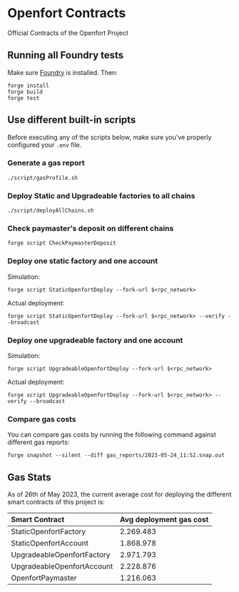 # Openfort Contracts
Official Contracts of the Openfort Project

## Running all Foundry tests

Make sure [Foundry](https://github.com/foundry-rs/foundry) is installed. Then:

```
forge install
forge build
forge test
```


## Use different built-in scripts

Before executing any of the scripts below, make sure you've properly configured your `.env` file.

### Generate a gas report

```
./script/gasProfile.sh
```

### Deploy Static and Upgradeable factories to all chains

```
./script/deployAllChains.sh
```

### Check paymaster's deposit on different chains

```
forge script CheckPaymasterDeposit
```

### Deploy one static factory and one account

Simulation:

```
forge script StaticOpenfortDeploy --fork-url $<rpc_network>
```

Actual deployment:

```
forge script StaticOpenfortDeploy --fork-url $<rpc_network> --verify --broadcast
```

### Deploy one upgradeable factory and one account

Simulation:

```
forge script UpgradeableOpenfortDeploy --fork-url $<rpc_network>
```

Actual deployment:
```
forge script UpgradeableOpenfortDeploy --fork-url $<rpc_network> --verify --broadcast
```

### Compare gas costs

You can compare gas costs by running the following command against different gas reports:

```
forge snapshot --silent --diff gas_reports/2023-05-24_11:52.snap.out
```

## Gas Stats

As of 26th of May 2023, the current average cost for deploying the different smart contracts of this project is:

| Smart Contract  | Avg deployment gas cost |
| :-------------- | :--------------------- |
| StaticOpenfortFactory  | 2.269.483  |
| StaticOpenfortAccount  | 1.868.978  |
| UpgradeableOpenfortFactory  | 2.971.793  |
| UpgradeableOpenfortAccount  | 2.228.876  |
| OpenfortPaymaster      | 1.216.063  |
